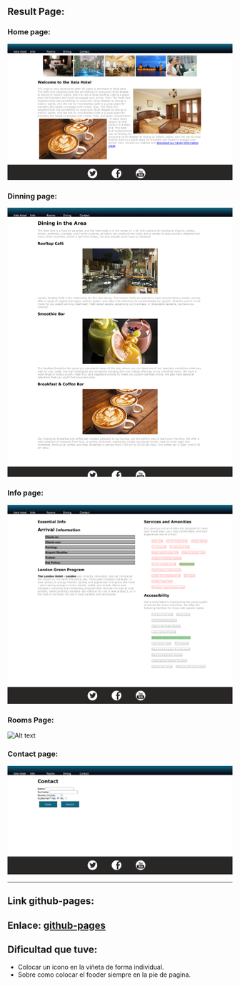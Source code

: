 ## Result Page:
### Home page:
![Alt text](./assets/result/index.png "home page")


### Dinning page:
![Alt text](./assets/result/dining.png "dinning page")

### Info page:
![Alt text](./assets/result/info.png "info page")

### Rooms Page: 
![Alt text](./assets/result/room.png "rooms page")

### Contact page: 
![Alt text](./assets/result/contact.png "contact page")

---

## Link github-pages:

Enlace:
[github-pages](https://enriquechiu.github.io/coachpasantia-practica1/)
---

## Dificultad que tuve:

* Colocar un icono en la viñeta de forma individual.
* Sobre como colocar el fooder siempre en la pie de pagina.